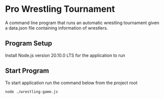 # Pro Wrestling Tournament
A command line program that runs an automatic wrestling tournament given a data.json file
containing information of wrestlers.

## Program Setup
Install Node.js version 20.10.0 LTS for the application to run

## Start Program
To start application run the command below from the project root

`node ./wrestling-game.js`